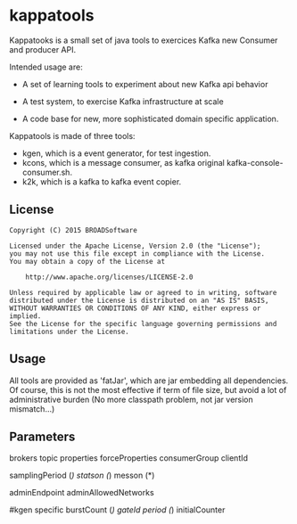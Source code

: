 # kappatools

Kappatooks is a small set of java tools to exercices Kafka new Consumer and producer API.

Intended usage are: 

- A set of learning tools to experiment about new Kafka api behavior

- A test system, to exercise Kafka infrastructure at scale

- A code base for new, more sophisticated domain specific application.

Kappatools is made of three tools:

- kgen, which is a event generator, for test ingestion.
- kcons, which is a message consumer, as kafka original kafka-console-consumer.sh.
- k2k, which is a kafka to kafka event copier.


## License

    Copyright (C) 2015 BROADSoftware

	Licensed under the Apache License, Version 2.0 (the "License");
	you may not use this file except in compliance with the License.
	You may obtain a copy of the License at
	
	    http://www.apache.org/licenses/LICENSE-2.0
	
	Unless required by applicable law or agreed to in writing, software
	distributed under the License is distributed on an "AS IS" BASIS,
	WITHOUT WARRANTIES OR CONDITIONS OF ANY KIND, either express or implied.
	See the License for the specific language governing permissions and
	limitations under the License.
	
## Usage

All tools are provided as 'fatJar', which are jar embedding all dependencies. Of course, this is not the most effective if term of file size, but avoid a lot of administrative burden (No more classpath problem, not jar version mismatch...)



## Parameters

brokers
topic
properties
forceProperties
consumerGroup
clientId

samplingPeriod (*)
statson (*)
messon (*)

adminEndpoint
adminAllowedNetworks

#kgen specific
burstCount (*)
gateId
period (*)
initialCounter



